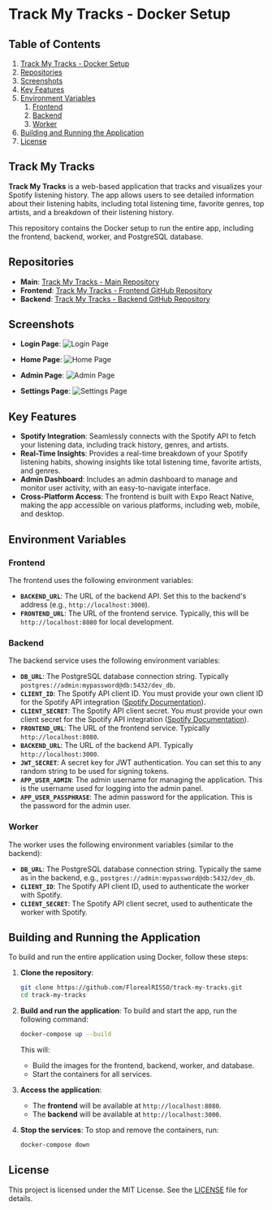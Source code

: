 # Track My Tracks - Docker Setup

## Table of Contents

1. [Track My Tracks - Docker Setup](#track-my-tracks---docker-setup)
2. [Repositories](#repositories)
3. [Screenshots](#screenshots)
4. [Key Features](#key-features)
5. [Environment Variables](#environment-variables)
   1. [Frontend](#frontend)
   2. [Backend](#backend)
   3. [Worker](#worker)
6. [Building and Running the Application](#building-and-running-the-application)
7. [License](#license)

## Track My Tracks

**Track My Tracks** is a web-based application that tracks and visualizes your Spotify listening history. The app allows users to see detailed information about their listening habits, including total listening time, favorite genres, top artists, and a breakdown of their listening history.

This repository contains the Docker setup to run the entire app, including the frontend, backend, worker, and PostgreSQL database.

## Repositories

- **Main**: [Track My Tracks - Main Repository](https://github.com/FlorealRISSO/track-my-tracks)
- **Frontend**: [Track My Tracks - Frontend GitHub Repository](https://github.com/FlorealRISSO/track-my-tracks)
- **Backend**: [Track My Tracks - Backend GitHub Repository](https://github.com/FlorealRISSO/track-my-tracks-backend)

## Screenshots

- **Login Page**:
  ![Login Page](./readme-assets/login.png)

- **Home Page**:
  ![Home Page](./readme-assets/home.png)

- **Admin Page**:
  ![Admin Page](./readme-assets/admin1.png)

- **Settings Page**:
  ![Settings Page](./readme-assets/settings.png)

## Key Features

- **Spotify Integration**: Seamlessly connects with the Spotify API to fetch your listening data, including track history, genres, and artists.
- **Real-Time Insights**: Provides a real-time breakdown of your Spotify listening habits, showing insights like total listening time, favorite artists, and genres.
- **Admin Dashboard**: Includes an admin dashboard to manage and monitor user activity, with an easy-to-navigate interface.
- **Cross-Platform Access**: The frontend is built with Expo React Native, making the app accessible on various platforms, including web, mobile, and desktop.

## Environment Variables

### Frontend

The frontend uses the following environment variables:

- **`BACKEND_URL`**: The URL of the backend API. Set this to the backend's address (e.g., `http://localhost:3000`).
- **`FRONTEND_URL`**: The URL of the frontend service. Typically, this will be `http://localhost:8080` for local development.

### Backend

The backend service uses the following environment variables:

- **`DB_URL`**: The PostgreSQL database connection string. Typically `postgres://admin:mypassword@db:5432/dev_db`.
- **`CLIENT_ID`**: The Spotify API client ID. You must provide your own client ID for the Spotify API integration ([Spotify Documentation](https://developer.spotify.com/documentation/web-api/concepts/apps)).
- **`CLIENT_SECRET`**: The Spotify API client secret. You must provide your own client secret for the Spotify API integration ([Spotify Documentation](https://developer.spotify.com/documentation/web-api/concepts/apps)).
- **`FRONTEND_URL`**: The URL of the frontend service. Typically `http://localhost:8080`.
- **`BACKEND_URL`**: The URL of the backend API. Typically `http://localhost:3000`.
- **`JWT_SECRET`**: A secret key for JWT authentication. You can set this to any random string to be used for signing tokens.
- **`APP_USER_ADMIN`**: The admin username for managing the application. This is the username used for logging into the admin panel.
- **`APP_USER_PASSPHRASE`**: The admin password for the application. This is the password for the admin user.

### Worker

The worker uses the following environment variables (similar to the backend):

- **`DB_URL`**: The PostgreSQL database connection string. Typically the same as in the backend, e.g., `postgres://admin:mypassword@db:5432/dev_db`.
- **`CLIENT_ID`**: The Spotify API client ID, used to authenticate the worker with Spotify.
- **`CLIENT_SECRET`**: The Spotify API client secret, used to authenticate the worker with Spotify.

## Building and Running the Application

To build and run the entire application using Docker, follow these steps:

1. **Clone the repository**:

   ```bash
   git clone https://github.com/FlorealRISSO/track-my-tracks.git
   cd track-my-tracks
   ```

2. **Build and run the application**:
   To build and start the app, run the following command:

   ```bash
   docker-compose up --build
   ```

   This will:
   - Build the images for the frontend, backend, worker, and database.
   - Start the containers for all services.

3. **Access the application**:
   - The **frontend** will be available at `http://localhost:8080`.
   - The **backend** will be available at `http://localhost:3000`.

4. **Stop the services**:
   To stop and remove the containers, run:

   ```bash
   docker-compose down
   ```

## License

This project is licensed under the MIT License. See the [LICENSE](./LICENSE) file for details.
